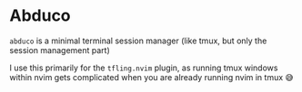 # Abduco

`abduco` is a minimal terminal session manager (like tmux, but only the session management part)


I use this primarily for the `tfling.nvim` plugin, as running tmux windows within nvim gets complicated when you are already
running nvim in tmux 😅
